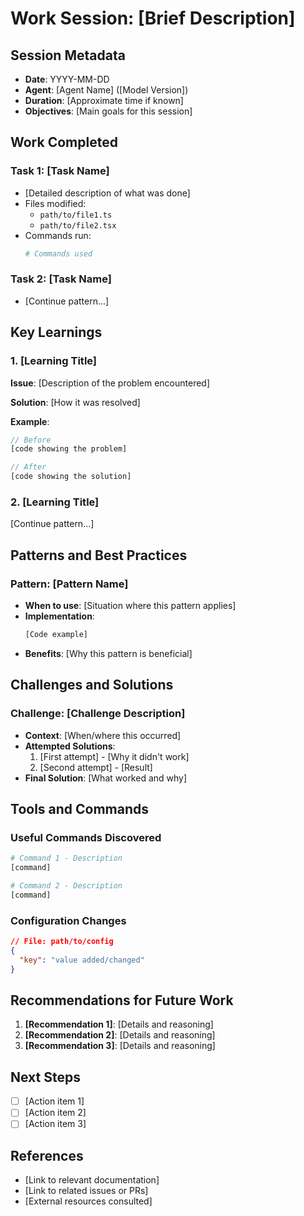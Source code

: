 # Work Session: [Brief Description]

## Session Metadata
- **Date**: YYYY-MM-DD
- **Agent**: [Agent Name] ([Model Version])
- **Duration**: [Approximate time if known]
- **Objectives**: [Main goals for this session]

## Work Completed

### Task 1: [Task Name]
- [Detailed description of what was done]
- Files modified:
  - `path/to/file1.ts`
  - `path/to/file2.tsx`
- Commands run:
  ```bash
  # Commands used
  ```

### Task 2: [Task Name]
- [Continue pattern...]

## Key Learnings

### 1. [Learning Title]
**Issue**: [Description of the problem encountered]

**Solution**: [How it was resolved]

**Example**:
```typescript
// Before
[code showing the problem]

// After
[code showing the solution]
```

### 2. [Learning Title]
[Continue pattern...]

## Patterns and Best Practices

### Pattern: [Pattern Name]
- **When to use**: [Situation where this pattern applies]
- **Implementation**:
  ```typescript
  [Code example]
  ```
- **Benefits**: [Why this pattern is beneficial]

## Challenges and Solutions

### Challenge: [Challenge Description]
- **Context**: [When/where this occurred]
- **Attempted Solutions**:
  1. [First attempt] - [Why it didn't work]
  2. [Second attempt] - [Result]
- **Final Solution**: [What worked and why]

## Tools and Commands

### Useful Commands Discovered
```bash
# Command 1 - Description
[command]

# Command 2 - Description
[command]
```

### Configuration Changes
```json
// File: path/to/config
{
  "key": "value added/changed"
}
```

## Recommendations for Future Work

1. **[Recommendation 1]**: [Details and reasoning]
2. **[Recommendation 2]**: [Details and reasoning]
3. **[Recommendation 3]**: [Details and reasoning]

## Next Steps

- [ ] [Action item 1]
- [ ] [Action item 2]
- [ ] [Action item 3]

## References

- [Link to relevant documentation]
- [Link to related issues or PRs]
- [External resources consulted]